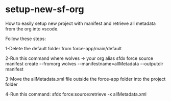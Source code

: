 # setup-new-sf-org
How to easily setup new project with manifest and retrieve all metadata from the org into vscode.

Follow these steps:

1-Delete the default folder from force-app/main/default

2-Run this command where wolves -> your org alias 
sfdx force source manifest create --fromorg wolves --manifestname=allMetadata --outputdir manifest

3-Move the allMetadata.xml file outside the force-app folder into the project folder

4-Run this command:
sfdx force:source:retrieve -x allMetadata.xml
